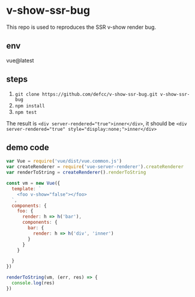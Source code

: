 # v-show-ssr-bug

This repo is used to reproduces the SSR v-show render bug.

## env
vue@latest

## steps

1. `git clone https://github.com/defcc/v-show-ssr-bug.git v-show-ssr-bug`
2. `npm install`
3. `npm test`

The result is `<div server-rendered="true">inner</div>`, it should be `<div server-rendered="true" style="display:none;">inner</div>`

## demo code

```js
var Vue = require('vue/dist/vue.common.js')
var createRenderer = require('vue-server-renderer').createRenderer
var renderToString = createRenderer().renderToString

const vm = new Vue({
  template: `
    <foo v-show="false"></foo>
  `,
  components: {
    foo: {
      render: h => h('bar'),
      components: {
        bar: {
          render: h => h('div', 'inner')
        }
      }
    }

  }
})

renderToString(vm, (err, res) => {
  console.log(res)
})

```
